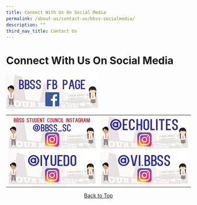 ```yaml
---
title: Connect With Us On Social Media
permalink: /about-us/contact-us/bbss-socialmedia/
description: ""
third_nav_title: Contact Us
---
```

<a id="top"></a>

# Connect With Us On Social Media


<a href="https://www.facebook.com/BukitBatokSecondarySchool/" target="_blank"><img src="/images/Bbss%20e%20open%20house%202022/bbss-fb.png" style="width:50%;float:center"></a>

|   |   |
|---|---|
| <a href="https://www.instagram.com/bbss_sc/" target="_blank"><img src="/images/Bbss%20e%20open%20house%202022/bbss_sc.png" style="width:100%"></a>  | <a href="https://www.instagram.com/echolites/?hl=en" target="_blank"><img src="/images/Bbss%20e%20open%20house%202022/echolites.png" style="width:100%"></a>    |
| <a href="https://www.instagram.com/iyuedo/?hl=en" target="_blank"><img src="/images/Bbss%20e%20open%20house%202022/iyuedo.png" style="width:100%"></a>   | <a href="https://www.instagram.com/vi.bbss/?hl=en" target="_blank"><img src="/images/Bbss%20e%20open%20house%202022/vibbs.png" style="width:100%"></a>   |


<center><a href="#top">Back to Top</a></center>
